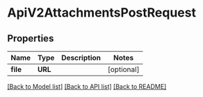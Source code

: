 # ApiV2AttachmentsPostRequest

## Properties
Name | Type | Description | Notes
------------ | ------------- | ------------- | -------------
**file** | **URL** |  | [optional] 

[[Back to Model list]](../README.md#documentation-for-models) [[Back to API list]](../README.md#documentation-for-api-endpoints) [[Back to README]](../README.md)


